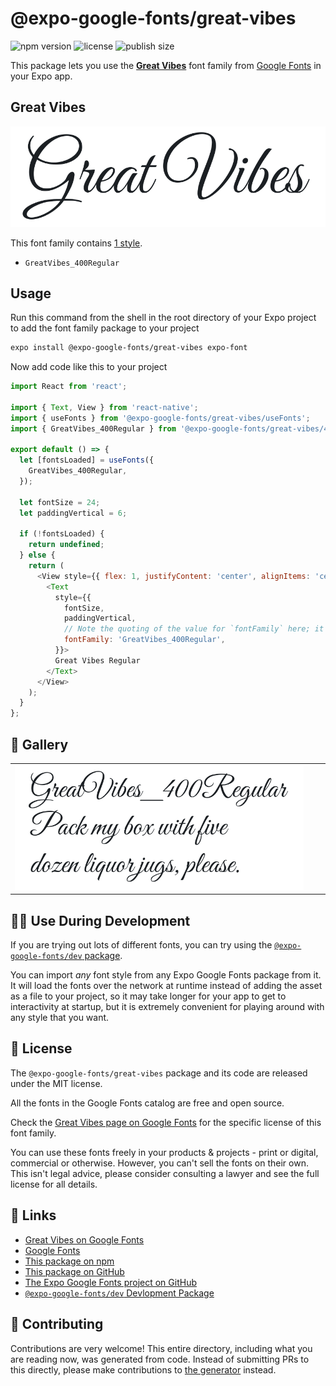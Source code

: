 # @expo-google-fonts/great-vibes

![npm version](https://flat.badgen.net/npm/v/@expo-google-fonts/great-vibes)
![license](https://flat.badgen.net/github/license/expo/google-fonts)
![publish size](https://flat.badgen.net/packagephobia/install/@expo-google-fonts/great-vibes)

This package lets you use the [**Great Vibes**](https://fonts.google.com/specimen/Great+Vibes) font family from [Google Fonts](https://fonts.google.com/) in your Expo app.

## Great Vibes

![Great Vibes](./font-family.png)

This font family contains [1 style](#-gallery).

- `GreatVibes_400Regular`

## Usage

Run this command from the shell in the root directory of your Expo project to add the font family package to your project
```sh
expo install @expo-google-fonts/great-vibes expo-font
```

Now add code like this to your project
```js
import React from 'react';

import { Text, View } from 'react-native';
import { useFonts } from '@expo-google-fonts/great-vibes/useFonts';
import { GreatVibes_400Regular } from '@expo-google-fonts/great-vibes/400Regular';

export default () => {
  let [fontsLoaded] = useFonts({
    GreatVibes_400Regular,
  });

  let fontSize = 24;
  let paddingVertical = 6;

  if (!fontsLoaded) {
    return undefined;
  } else {
    return (
      <View style={{ flex: 1, justifyContent: 'center', alignItems: 'center' }}>
        <Text
          style={{
            fontSize,
            paddingVertical,
            // Note the quoting of the value for `fontFamily` here; it expects a string!
            fontFamily: 'GreatVibes_400Regular',
          }}>
          Great Vibes Regular
        </Text>
      </View>
    );
  }
};

```

## 🔡 Gallery


||||
|-|-|-|
|![GreatVibes_400Regular](./GreatVibes_400Regular.ttf.png)||||


## 👩‍💻 Use During Development

If you are trying out lots of different fonts, you can try using the [`@expo-google-fonts/dev` package](https://github.com/expo/google-fonts/tree/master/font-packages/dev#readme).

You can import *any* font style from any Expo Google Fonts package from it. It will load the fonts
over the network at runtime instead of adding the asset as a file to your project, so it may take longer
for your app to get to interactivity at startup, but it is extremely convenient
for playing around with any style that you want.

## 📖 License

The `@expo-google-fonts/great-vibes` package and its code are released under the MIT license.

All the fonts in the Google Fonts catalog are free and open source.

Check the [Great Vibes page on Google Fonts](https://fonts.google.com/specimen/Great+Vibes) for the specific license of this font family.

You can use these fonts freely in your products & projects - print or digital, commercial or otherwise. However, you can't sell the fonts on their own. This isn't legal advice, please consider consulting a lawyer and see the full license for all details.

## 🔗 Links

- [Great Vibes on Google Fonts](https://fonts.google.com/specimen/Great+Vibes)
- [Google Fonts](https://fonts.google.com/)
- [This package on npm](https://www.npmjs.com/package/@expo-google-fonts/great-vibes)
- [This package on GitHub](https://github.com/expo/google-fonts/tree/master/font-packages/great-vibes)
- [The Expo Google Fonts project on GitHub](https://github.com/expo/google-fonts)
- [`@expo-google-fonts/dev` Devlopment Package](https://github.com/expo/google-fonts/tree/master/font-packages/dev)

## 🤝 Contributing

Contributions are very welcome! This entire directory, including what you are reading now, was generated from code. Instead of submitting PRs to this directly, please make contributions to [the generator](https://github.com/expo/google-fonts/tree/master/packages/generator) instead.
